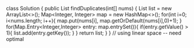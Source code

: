 class Solution {
public List<Integer> findDuplicates(int[] nums) {
List<Integer> list = new ArrayList<>();
Map<Integer, Integer> map = new HashMap<>();
for(int i=0; i<nums.length; i++){
map.put(nums[i], map.getOrDefault(nums[i],0)+1);
}
for(Map.Entry<Integer,Integer> entry: map.entrySet()){
if(entry.getValue() > 1){
list.add(entry.getKey());
}
}
return list;
}
}
// using linear space -- need optimal